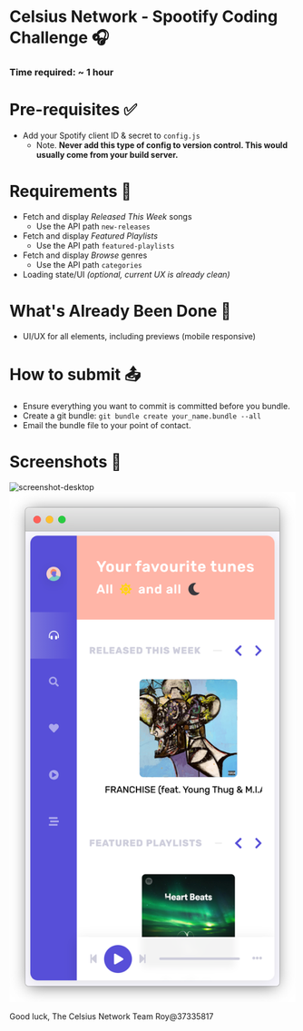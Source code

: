 # Celsius Network - Spootify Coding Challenge 🎧

### Time required: ~ 1 hour

# Pre-requisites ✅
- Add your Spotify client ID & secret to `config.js`
  - Note. **Never add this type of config to version control. This would usually come from your build server.**

# Requirements 📖
- Fetch and display *Released This Week* songs
  - Use the API path `new-releases`
- Fetch and display *Featured Playlists*
  - Use the API path `featured-playlists`
- Fetch and display *Browse* genres
  - Use the API path `categories`
- Loading state/UI *(optional, current UX is already clean)*

# What's Already Been Done 🏁
- UI/UX for all elements, including previews (mobile responsive)

# How to submit 📤

- Ensure everything you want to commit is committed before you bundle.
- Create a git bundle: `git bundle create your_name.bundle --all`
- Email the bundle file to your point of contact.

# Screenshots 🌄

![screenshot-desktop](./desktop.png)
![screenshot-mobile](./mobile.png)

Good luck,
The Celsius Network Team
Roy@37335817